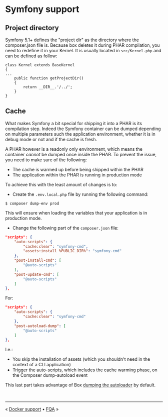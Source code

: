 # Symfony support

## Project directory
Symfony 5.1+ defines the "project dir" as the directory where the composer.json file is. Because box deletes it during PHAR compilation, you need to redefine it in your Kernel. It is usually located in `src/Kernel.php` and can be defined as follow: 

```
class Kernel extends BaseKernel
{
...
    public function getProjectDir()
    {
        return __DIR__.'/../';
    }
}
```

## Cache
What makes Symfony a bit special for shipping it into a PHAR is its compilation step. Indeed the Symfony container can
be dumped depending on multiple parameters such the application environment, whether it is in debug mode or not and if
the cache is fresh.

A PHAR however is a readonly only environment, which means the container _cannot_ be dumped once inside the PHAR. To
prevent the issue, you need to make sure of the following:

- The cache is warmed up before being shipped within the PHAR
- The application within the PHAR is running in production mode

To achieve this with the least amount of changes is to:

- Create the `.env.local.php` file by running the following command:

```
$ composer dump-env prod
```

This will ensure when loading the variables that your application is in production mode.

- Change the following part of the `composer.json` file:

```json
"scripts": {
    "auto-scripts": {
        "cache:clear": "symfony-cmd",
        "assets:install %PUBLIC_DIR%": "symfony-cmd"
    },
    "post-install-cmd": [
        "@auto-scripts"
    ],
    "post-update-cmd": [
        "@auto-scripts"
    ]
},
```

For:

```json
"scripts": {
    "auto-scripts": {
        "cache:clear": "symfony-cmd"
    },
    "post-autoload-dump": [
        "@auto-scripts"
    ]
},
```

I.e.:

- You skip the installation of assets (which you shouldn't need in the context of a CLI application)
- Trigger the auto-scripts, which includes the cache warming phase, on the Composer dump-autoload event

This last part takes advantage of Box [dumping the autoloader][composer-autoloader-dump] by default.


<br />
<hr />

« [Docker support](docker.md#docker-support) • [FQA](faq.md#faq) »


[composer-autoloader-dump]: configuration.md#dumping-the-composer-autoloader-dump-autoload
